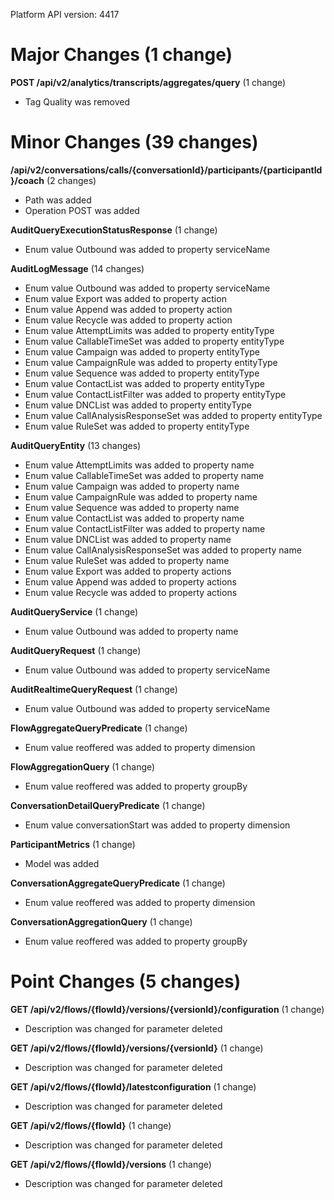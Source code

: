 Platform API version: 4417


# Major Changes (1 change)

**POST /api/v2/analytics/transcripts/aggregates/query** (1 change)

* Tag Quality was removed


# Minor Changes (39 changes)

**/api/v2/conversations/calls/{conversationId}/participants/{participantId}/coach** (2 changes)

* Path was added
* Operation POST was added

**AuditQueryExecutionStatusResponse** (1 change)

* Enum value Outbound was added to property serviceName

**AuditLogMessage** (14 changes)

* Enum value Outbound was added to property serviceName
* Enum value Export was added to property action
* Enum value Append was added to property action
* Enum value Recycle was added to property action
* Enum value AttemptLimits was added to property entityType
* Enum value CallableTimeSet was added to property entityType
* Enum value Campaign was added to property entityType
* Enum value CampaignRule was added to property entityType
* Enum value Sequence was added to property entityType
* Enum value ContactList was added to property entityType
* Enum value ContactListFilter was added to property entityType
* Enum value DNCList was added to property entityType
* Enum value CallAnalysisResponseSet was added to property entityType
* Enum value RuleSet was added to property entityType

**AuditQueryEntity** (13 changes)

* Enum value AttemptLimits was added to property name
* Enum value CallableTimeSet was added to property name
* Enum value Campaign was added to property name
* Enum value CampaignRule was added to property name
* Enum value Sequence was added to property name
* Enum value ContactList was added to property name
* Enum value ContactListFilter was added to property name
* Enum value DNCList was added to property name
* Enum value CallAnalysisResponseSet was added to property name
* Enum value RuleSet was added to property name
* Enum value Export was added to property actions
* Enum value Append was added to property actions
* Enum value Recycle was added to property actions

**AuditQueryService** (1 change)

* Enum value Outbound was added to property name

**AuditQueryRequest** (1 change)

* Enum value Outbound was added to property serviceName

**AuditRealtimeQueryRequest** (1 change)

* Enum value Outbound was added to property serviceName

**FlowAggregateQueryPredicate** (1 change)

* Enum value reoffered was added to property dimension

**FlowAggregationQuery** (1 change)

* Enum value reoffered was added to property groupBy

**ConversationDetailQueryPredicate** (1 change)

* Enum value conversationStart was added to property dimension

**ParticipantMetrics** (1 change)

* Model was added

**ConversationAggregateQueryPredicate** (1 change)

* Enum value reoffered was added to property dimension

**ConversationAggregationQuery** (1 change)

* Enum value reoffered was added to property groupBy


# Point Changes (5 changes)

**GET /api/v2/flows/{flowId}/versions/{versionId}/configuration** (1 change)

* Description was changed for parameter deleted

**GET /api/v2/flows/{flowId}/versions/{versionId}** (1 change)

* Description was changed for parameter deleted

**GET /api/v2/flows/{flowId}/latestconfiguration** (1 change)

* Description was changed for parameter deleted

**GET /api/v2/flows/{flowId}** (1 change)

* Description was changed for parameter deleted

**GET /api/v2/flows/{flowId}/versions** (1 change)

* Description was changed for parameter deleted
